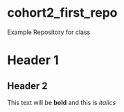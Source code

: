 # cohort2_first_repo
Example Repository for class

# Header 1
## Header 2

This text will be **bold** and this is *italics*


